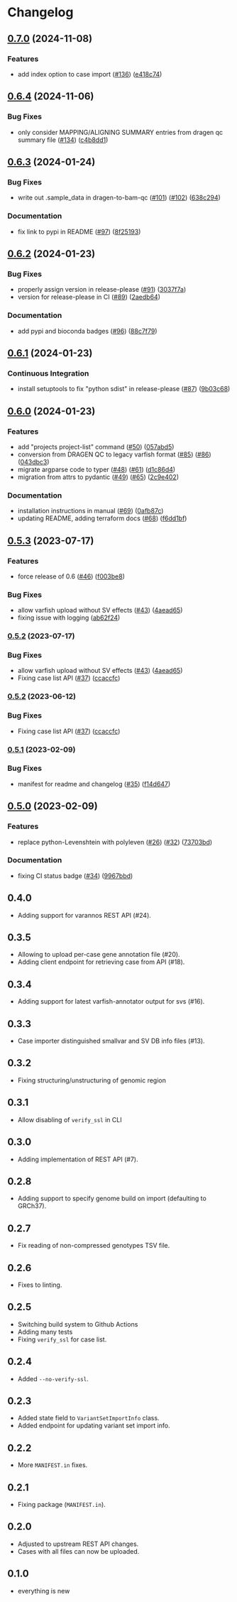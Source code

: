 # Changelog

## [0.7.0](https://github.com/varfish-org/varfish-cli/compare/v0.6.4...v0.7.0) (2024-11-08)


### Features

* add index option to case import ([#136](https://github.com/varfish-org/varfish-cli/issues/136)) ([e418c74](https://github.com/varfish-org/varfish-cli/commit/e418c740155f0bbd81c3137fc4db910c9794c636))

## [0.6.4](https://github.com/varfish-org/varfish-cli/compare/v0.6.3...v0.6.4) (2024-11-06)


### Bug Fixes

* only consider MAPPING/ALIGNING SUMMARY entries from dragen qc summary file ([#134](https://github.com/varfish-org/varfish-cli/issues/134)) ([c4b8dd1](https://github.com/varfish-org/varfish-cli/commit/c4b8dd1a86669a4022c3259d1848680dccff9296))

## [0.6.3](https://github.com/varfish-org/varfish-cli/compare/v0.6.2...v0.6.3) (2024-01-24)


### Bug Fixes

* write out .sample_data in dragen-to-bam-qc ([#101](https://github.com/varfish-org/varfish-cli/issues/101)) ([#102](https://github.com/varfish-org/varfish-cli/issues/102)) ([638c294](https://github.com/varfish-org/varfish-cli/commit/638c2945d1ea8c4951c5d235f3aef231dcc604c6))


### Documentation

* fix link to pypi in README ([#97](https://github.com/varfish-org/varfish-cli/issues/97)) ([8f25193](https://github.com/varfish-org/varfish-cli/commit/8f25193f5fd313def2457f03e338992aa04eaf9f))

## [0.6.2](https://github.com/bihealth/varfish-cli/compare/v0.6.1...v0.6.2) (2024-01-23)


### Bug Fixes

* properly assign version in release-please ([#91](https://github.com/bihealth/varfish-cli/issues/91)) ([3037f7a](https://github.com/bihealth/varfish-cli/commit/3037f7a44ec4a6a1be641d4ee8c327c11bfacaa2))
* version for release-please in CI ([#89](https://github.com/bihealth/varfish-cli/issues/89)) ([2aedb64](https://github.com/bihealth/varfish-cli/commit/2aedb6465237211133625ef19be601e43d47be9b))


### Documentation

* add pypi and bioconda badges ([#96](https://github.com/bihealth/varfish-cli/issues/96)) ([88c7f79](https://github.com/bihealth/varfish-cli/commit/88c7f79150ca921fe21116fa4c8523840c8d22b2))

## [0.6.1](https://github.com/bihealth/varfish-cli/compare/v0.6.0...v0.6.1) (2024-01-23)


### Continuous Integration

* install setuptools to fix "python sdist" in release-please ([#87](https://github.com/bihealth/varfish-cli/issues/87)) ([9b03c68](https://github.com/bihealth/varfish-cli/commit/9b03c687e34f9e94533fbd04f02b2d4baa65e759))

## [0.6.0](https://github.com/bihealth/varfish-cli/compare/v0.5.3...v0.6.0) (2024-01-23)


### Features

* add "projects project-list" command ([#50](https://github.com/bihealth/varfish-cli/issues/50)) ([057abd5](https://github.com/bihealth/varfish-cli/commit/057abd56667e2b089ee2d30a4c761fd4b67a7278))
* conversion from DRAGEN QC to legacy varfish format ([#85](https://github.com/bihealth/varfish-cli/issues/85)) ([#86](https://github.com/bihealth/varfish-cli/issues/86)) ([043dbc3](https://github.com/bihealth/varfish-cli/commit/043dbc3437dfc2d938a3ba5a4a4ea91ffa12be4f))
* migrate argparse code to typer ([#48](https://github.com/bihealth/varfish-cli/issues/48)) ([#61](https://github.com/bihealth/varfish-cli/issues/61)) ([d1c86d4](https://github.com/bihealth/varfish-cli/commit/d1c86d43be19b66c5f3429c62772e2febadf119c))
* migration from attrs to pydantic ([#49](https://github.com/bihealth/varfish-cli/issues/49)) ([#65](https://github.com/bihealth/varfish-cli/issues/65)) ([2c9e402](https://github.com/bihealth/varfish-cli/commit/2c9e402b66731e35f2214eaca52d3ae49069613b))


### Documentation

* installation instructions in manual ([#69](https://github.com/bihealth/varfish-cli/issues/69)) ([0afb87c](https://github.com/bihealth/varfish-cli/commit/0afb87c377ebda2f50892afff4ab857bce34e4a9))
* updating README, adding terraform docs ([#68](https://github.com/bihealth/varfish-cli/issues/68)) ([f6dd1bf](https://github.com/bihealth/varfish-cli/commit/f6dd1bf850d3f1ac8637f15d165ac262d1f93b2b))

## [0.5.3](https://github.com/bihealth/varfish-cli/compare/v0.5.2...v0.5.3) (2023-07-17)


### Features

* force release of 0.6 ([#46](https://github.com/bihealth/varfish-cli/issues/46)) ([f003be8](https://github.com/bihealth/varfish-cli/commit/f003be8b1f953ff4ab22f7d274264747dd39870d))


### Bug Fixes

* allow varfish upload without SV effects ([#43](https://github.com/bihealth/varfish-cli/issues/43)) ([4aead65](https://github.com/bihealth/varfish-cli/commit/4aead65054e97adf7564f8fb3d3a3e0db755c34f))
* fixing issue with logging ([ab62f24](https://github.com/bihealth/varfish-cli/commit/ab62f242445150c2472aa45ea0c0f6d7782a7b8c))

### [0.5.2](https://www.github.com/bihealth/varfish-cli/compare/v0.5.1...v0.5.2) (2023-07-17)


### Bug Fixes

* allow varfish upload without SV effects ([#43](https://www.github.com/bihealth/varfish-cli/issues/43)) ([4aead65](https://www.github.com/bihealth/varfish-cli/commit/4aead65054e97adf7564f8fb3d3a3e0db755c34f))
* Fixing case list API ([#37](https://www.github.com/bihealth/varfish-cli/issues/37)) ([ccaccfc](https://www.github.com/bihealth/varfish-cli/commit/ccaccfcbec7fb209492f1855b5e740f20ac60bbc))

### [0.5.2](https://www.github.com/bihealth/varfish-cli/compare/v0.5.1...v0.5.2) (2023-06-12)


### Bug Fixes

* Fixing case list API ([#37](https://www.github.com/bihealth/varfish-cli/issues/37)) ([ccaccfc](https://www.github.com/bihealth/varfish-cli/commit/ccaccfcbec7fb209492f1855b5e740f20ac60bbc))

### [0.5.1](https://www.github.com/bihealth/varfish-cli/compare/v0.5.0...v0.5.1) (2023-02-09)


### Bug Fixes

* manifest for readme and changelog ([#35](https://www.github.com/bihealth/varfish-cli/issues/35)) ([f14d647](https://www.github.com/bihealth/varfish-cli/commit/f14d6472728995b9e18726fbfb7c36e86319c999))

## [0.5.0](https://www.github.com/bihealth/varfish-cli/compare/v0.4.0...v0.5.0) (2023-02-09)


### Features

* replace python-Levenshtein with polyleven ([#26](https://www.github.com/bihealth/varfish-cli/issues/26)) ([#32](https://www.github.com/bihealth/varfish-cli/issues/32)) ([73703bd](https://www.github.com/bihealth/varfish-cli/commit/73703bd73796b066de689954caa19a5767f97d76))


### Documentation

* fixing CI status badge ([#34](https://www.github.com/bihealth/varfish-cli/issues/34)) ([9967bbd](https://www.github.com/bihealth/varfish-cli/commit/9967bbd7a706d8338c188468a67a8bbebdb7a330))

## 0.4.0

- Adding support for varannos REST API (#24).

## 0.3.5

- Allowing to upload per-case gene annotation file (#20).
- Adding client endpoint for retrieving case from API (#18).

## 0.3.4

- Adding support for latest varfish-annotator output for svs (#16).

## 0.3.3

- Case importer distinguished smallvar and SV DB info files (#13).

## 0.3.2

- Fixing structuring/unstructuring of genomic region

## 0.3.1

- Allow disabling of `verify_ssl` in CLI

## 0.3.0

- Adding implementation of REST API (#7).

## 0.2.8

- Adding support to specify genome build on import (defaulting to GRCh37).

## 0.2.7

- Fix reading of non-compressed genotypes TSV file.

## 0.2.6

- Fixes to linting.

## 0.2.5

- Switching build system to Github Actions
- Adding many tests
- Fixing `verify_ssl` for case list.

## 0.2.4

- Added `--no-verify-ssl`.

## 0.2.3

- Added state field to `VariantSetImportInfo` class.
- Added endpoint for updating variant set import info.

## 0.2.2

- More `MANIFEST.in` fixes.

## 0.2.1

- Fixing package (`MANIFEST.in`).

## 0.2.0

- Adjusted to upstream REST API changes.
- Cases with all files can now be uploaded.

## 0.1.0

- everything is new
